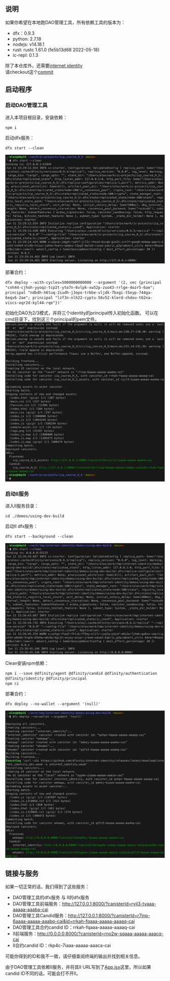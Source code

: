 ## 说明

如果你希望在本地跑DAO管理工具，所有依赖工具的版本为：
- dfx：0.9.3
- python: 2.7.18
- nodejs: v14.18.1
- rust: rustc 1.61.0 (fe5b13d68 2022-05-18)
- ic-repl: 0.1.3

除了本仓库外，还需要[internet identity](https://github.com/dfinity/internet-identity)  
请checkout这个[commit](https://github.com/dfinity/internet-identity/commit/8d160c5a071742d425d02ce46ea347dc3496a620)  

## 启动程序

### 启动DAO管理工具

进入本项目根目录，安装依赖：
```
npm i
```

启动dfx服务：
```
dfx start --clean
```
![启动dfx服务](images/001.png)

部署合约：
```
dfx deploy --with-cycles=5000000000000 --argument '(2, vec {principal "cnh44-cjhoh-yyoqz-tcp2t-yto7n-6vlpk-xw52p-zuo43-rrlge-4ozr5-6ae"; principal "ndb4h-h6tuq-2iudh-j3opo-trbbe-vljdk-7bxgi-t5eyp-744ga-6eqv6-2ae"; principal "lzf3n-nlh22-cyptu-56v52-klerd-chdxu-t62na-viscs-oqr2d-kyl44-rqe"})'
```
初始化DAO为2/3模式，并将三个identity的principal传入初始化函数。
可以在cmd目录下，找到这三个principal的pem文件。
![部署合约](images/002.png)

### 启动II服务

进入II服务目录：
```
cd ./demos/using-dev-build
```

启动II dfx服务：
```
dfx start --background --clean
```
![启动II dfx服务](images/003.png)

Clean安装npm依赖：
```
npm i --save @dfinity/agent @dfinity/candid @dfinity/authentication @dfinity/identity @dfinity/principal
npm ci
```

部署合约：
```
dfx deploy --no-wallet --argument '(null)'
```
![部署合约](images/004.png)

## 链接与服务

如果一切正常的话，我们得到了这些服务：
- DAO管理工具的dfx服务 与 II的dfx服务
- DAO管理工具前端服务：http://127.0.0.1:8000/?canisterId=ryjl3-tyaaa-aaaaa-aaaba-cai
- DAO管理工具Candid服务：http://127.0.0.1:8000/?canisterId=r7inp-6aaaa-aaaaa-aaabq-cai&id=rrkah-fqaaa-aaaaa-aaaaq-cai
- DAO管理工具合约candid ID：rrkah-fqaaa-aaaaa-aaaaq-cai
- II前端服务：http://0.0.0.0:8000/?canisterId=rno2w-sqaaa-aaaaa-aaacq-cai
- II合约candid ID：rkp4c-7iaaa-aaaaa-aaaca-cai

可能你得到的ID和我不一致，请仔细查阅终端的输出并找到相关信息。

由于DAO管理工具依赖II服务，并将其II URL写到了[App.jsx](https://github.com/alexxuyang/icp_course_H_5/blob/aa40a630f3492cc15e8820e6e377cda1a1cc07dd/src/icp_course_H_5_assets/src/App.jsx#L19)这里，所以如果candid ID不同的话，可能会打不开II。
